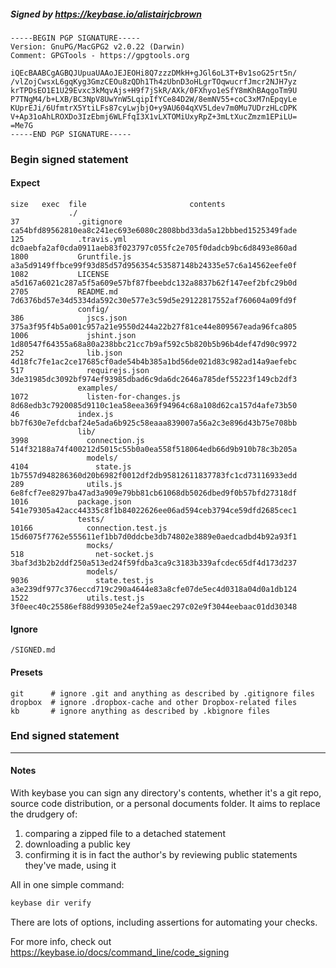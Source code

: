 ##### Signed by https://keybase.io/alistairjcbrown
```
-----BEGIN PGP SIGNATURE-----
Version: GnuPG/MacGPG2 v2.0.22 (Darwin)
Comment: GPGTools - https://gpgtools.org

iQEcBAABCgAGBQJUpuaUAAoJEJEOHi8Q7zzzDMkH+gJGl6oL3T+Bv1soG25rt5n/
/vlZojCwsxL6gqKyg3GmzCEOu8zQDh1Th4zUbnD3oHLgrTOqwucrfJmcr2NJH7yz
krTPDsEO1E1U29Evxc3kMqvAjs+H9f7jSkR/AXk/0FXhyo1eSfY8mKhBAqgoTm9U
P7TNgM4/b+LXB/BC3NpV8UwYnW5LqipIfYCe84D2W/8emNV55+coC3xM7nEpqyLe
KUprEJi/6UfmtrX5YtiLFs87cyLwjbjO+y9AU604qXV5Ldev7m0Mu7UDrzHLcDPK
V+Ap31oAhLROXDo3IzEbmj6WLFfqI3X1vLXTOMiUxyRpZ+3mLtXucZmzm1EPiLU=
=Me7G
-----END PGP SIGNATURE-----

```

<!-- END SIGNATURES -->

### Begin signed statement 

#### Expect

```
size   exec  file                       contents                                                        
             ./                                                                                         
37             .gitignore               ca54bfd89562810ea8c241ec693e6080c2808bbd33da5a12bbbed1525349fade
125            .travis.yml              dc0aebfa2af0cda0911aeb83f023797c055fc2e705f0dadcb9bc6d8493e860ad
1800           Gruntfile.js             a3a5d9149ffbce99f93d85d57d956354c53587148b24335e57c6a14562eefe0f
1082           LICENSE                  a5d167a6021c287a5f5a609e57bf87fbeebdc132a8837b62f147eef2bfc29b0d
2705           README.md                7d6376bd57e34d5334da592c30e577e3c59d5e29122817552af760604a09fd9f
               config/                                                                                  
386              jscs.json              375a3f95f4b5a001c957a21e9550d244a22b27f81ce44e809567eada96fca805
1006             jshint.json            1d80547f64355a68a80a238bbc21cc7b9af592c5b820b5b96b4def47d90c9972
252              lib.json               4d18fc7fe1ac2ce17685cf0ade54b4b385a1bd56de021d83c982ad14a9aefebc
517              requirejs.json         3de31985dc3092bf974ef93985dbad6c9da6dc2646a785def55223f149cb2df3
               examples/                                                                                
1072             listen-for-changes.js  8d68edb3c7920085d9110c1ea58eea369f94964c68a108d62ca157d4afe73b50
46             index.js                 bb7f630e7efdcbaf24e5ada6b925c58eaaa839007a56a2c3e896d43b75e708bb
               lib/                                                                                     
3998             connection.js          514f32188a74f400212d5015c55b0a0ea558f518064edb66d9b910b78c3b205a
                 models/                                                                                
4104               state.js             1b7557d948286360d20b6982f0012df2db95812611837783fc1cd73116933edd
289              utils.js               6e8fcf7ee8297ba47ad3a909e79bb81cb61068db5026dbed9f0b57bfd27318df
1016           package.json             541e79305a42acc44335c8f1b84022626ee06ad594ceb3794ce59dfd2685cec1
               tests/                                                                                   
10166            connection.test.js     15d6075f7762e555611ef1bb7d0ddcbe3db74802e3889e0aedcadbd4b92a93f1
                 mocks/                                                                                 
518                net-socket.js        3baf3d3b2b2ddf250a513ed24f59fdba3ca9c3183b339afcdec65df4d173d237
                 models/                                                                                
9036               state.test.js        a3e239df977c376eccd719c290a4644e83a8cfe07de5ec4d0318a04d0a1db124
1522             utils.test.js          3f0eec40c25586ef88d99305e24ef2a59aec297c02e9f3044eebaac01dd30348
```

#### Ignore

```
/SIGNED.md
```

#### Presets

```
git      # ignore .git and anything as described by .gitignore files
dropbox  # ignore .dropbox-cache and other Dropbox-related files    
kb       # ignore anything as described by .kbignore files          
```

<!-- summarize version = 0.0.9 -->

### End signed statement

<hr>

#### Notes

With keybase you can sign any directory's contents, whether it's a git repo,
source code distribution, or a personal documents folder. It aims to replace the drudgery of:

  1. comparing a zipped file to a detached statement
  2. downloading a public key
  3. confirming it is in fact the author's by reviewing public statements they've made, using it

All in one simple command:

```bash
keybase dir verify
```

There are lots of options, including assertions for automating your checks.

For more info, check out https://keybase.io/docs/command_line/code_signing